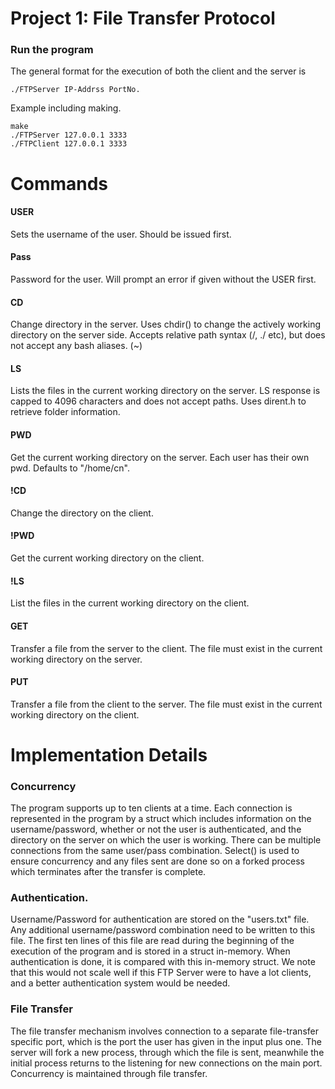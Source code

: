 # Project 1: File Transfer Protocol

### Run the program

The general format for the execution of both the client and the server is

```
./FTPServer IP-Addrss PortNo.
```

Example including making.

```
make
./FTPServer 127.0.0.1 3333
./FTPClient 127.0.0.1 3333
```

# Commands

#### USER

Sets the username of the user. Should be issued first.

#### Pass

Password for the user. Will prompt an error if given without the USER first.

#### CD

Change directory in the server. Uses chdir() to change the actively working directory on the server side. Accepts relative path syntax (/, ./ etc), but does not accept any bash aliases. (~)

#### LS

Lists the files in the current working directory on the server. LS response is capped to 4096 characters and does not accept paths. Uses dirent.h to retrieve folder information.

#### PWD

Get the current working directory on the server. Each user has their own pwd. Defaults to "/home/cn".

#### !CD

Change the directory on the client.

#### !PWD

Get the current working directory on the client.

#### !LS

List the files in the current working directory on the client.

#### GET

Transfer a file from the server to the client. The file must exist in the current working directory on the server.

#### PUT

Transfer a file from the client to the server. The file must exist in the current working directory on the client.

# Implementation Details

### Concurrency

The program supports up to ten clients at a time. Each connection is represented in the program by a struct which includes information on the username/password, whether or not the user is authenticated, and the directory on the server on which the user is working. There can be multiple connections from the same user/pass combination. Select() is used to ensure concurrency and any files sent are done so on a forked process which terminates after the transfer is complete.

### Authentication.

Username/Password for authentication are stored on the "users.txt" file. Any additional username/password combination need to be written to this file. The first ten lines of this file are read during the beginning of the execution of the program and is stored in a struct in-memory. When authentication is done, it is compared with this in-memory struct. We note that this would not scale well if this FTP Server were to have a lot clients, and a better authentication system would be needed.

### File Transfer

The file transfer mechanism involves connection to a separate file-transfer specific port, which is the port the user has given in the input plus one. The server will fork a new process, through which the file is sent, meanwhile the initial process returns to the listening for new connections on the main port. Concurrency is maintained through file transfer.
